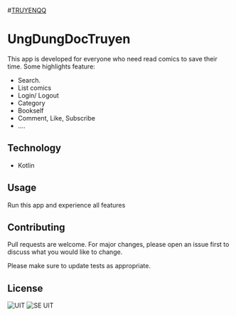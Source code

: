 #[TRUYENQQ](https://truyenqq.com/template/frontend/images/logo.png) 
# UngDungDocTruyen 
This app is developed for everyone who need read comics to save their time. Some highlights feature:
- Search.
- List comics
- Login/ Logout
- Category
- Bookself
- Comment, Like, Subscribe
- ....

## Technology
- Kotlin

## Usage
Run this app and experience all features

## Contributing
Pull requests are welcome. For major changes, please open an issue first to discuss what you would like to change.

Please make sure to update tests as appropriate.

## License
![UIT](https://www.uit.edu.vn/sites/vi/files/banner.png)
![SE UIT](http://cnpm.uit.edu.vn/templates/mimety/images/logo.png)

